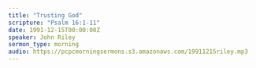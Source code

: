 ```yaml
---
title: "Trusting God"
scripture: "Psalm 16:1-11"
date: 1991-12-15T00:00:00Z
speaker: John Riley
sermon_type: morning
audio: https://pcpcmorningsermons.s3.amazonaws.com/19911215riley.mp3 
---
```



